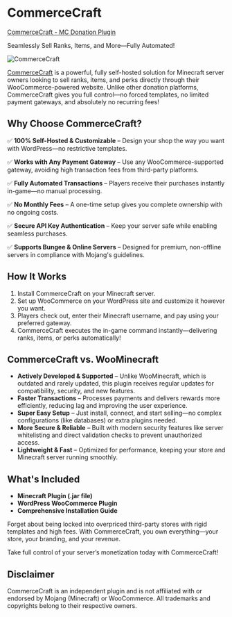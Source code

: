 # CommerceCraft
[CommerceCraft - MC Donation Plugin](https://builtbybit.com/resources/commercecraft-mc-donation-plugin.62091)

Seamlessly Sell Ranks, Items, and More—Fully Automated!

![CommerceCraft](https://i0.wp.com/polarlineservices.com/wp-content/uploads/2025/03/WooCraft-3-png.webp)


[CommerceCraft](https://polarlineservices.com/commercecraft-mc-donation-plugin/) is a powerful, fully self-hosted solution for Minecraft server owners looking to sell ranks, items, and perks directly through their WooCommerce-powered website. Unlike other donation platforms, CommerceCraft gives you full control—no forced templates, no limited payment gateways, and absolutely no recurring fees!

## Why Choose CommerceCraft?

✅ **100% Self-Hosted & Customizable** – Design your shop the way you want with WordPress—no restrictive templates.

✅ **Works with Any Payment Gateway** – Use any WooCommerce-supported gateway, avoiding high transaction fees from third-party platforms.

✅ **Fully Automated Transactions** – Players receive their purchases instantly in-game—no manual processing.

✅ **No Monthly Fees** – A one-time setup gives you complete ownership with no ongoing costs.

✅ **Secure API Key Authentication** – Keep your server safe while enabling seamless purchases.

✅ **Supports Bungee & Online Servers** – Designed for premium, non-offline servers in compliance with Mojang's guidelines.

## How It Works

1. Install CommerceCraft on your Minecraft server.
2. Set up WooCommerce on your WordPress site and customize it however you want.
3. Players check out, enter their Minecraft username, and pay using your preferred gateway.
4. CommerceCraft executes the in-game command instantly—delivering ranks, items, or perks automatically!

## CommerceCraft vs. WooMinecraft

- **Actively Developed & Supported** – Unlike WooMinecraft, which is outdated and rarely updated, this plugin receives regular updates for compatibility, security, and new features.
- **Faster Transactions** – Processes payments and delivers rewards more efficiently, reducing lag and improving the user experience.
- **Super Easy Setup** – Just install, connect, and start selling—no complex configurations (like databases) or extra plugins needed.
- **More Secure & Reliable** – Built with modern security features like server whitelisting and direct validation checks to prevent unauthorized access.
- **Lightweight & Fast** – Optimized for performance, keeping your store and Minecraft server running smoothly.


## What's Included

- **Minecraft Plugin (.jar file)**
- **WordPress WooCommerce Plugin**
- **Comprehensive Installation Guide**

Forget about being locked into overpriced third-party stores with rigid templates and high fees. With CommerceCraft, you own everything—your store, your branding, and your revenue.

Take full control of your server’s monetization today with CommerceCraft!

## Disclaimer

CommerceCraft is an independent plugin and is not affiliated with or endorsed by Mojang (Minecraft) or WooCommerce. All trademarks and copyrights belong to their respective owners.
